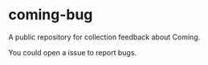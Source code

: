 # coming-bug

A public repository for collection feedback about Coming.

You could open a issue to report bugs.
